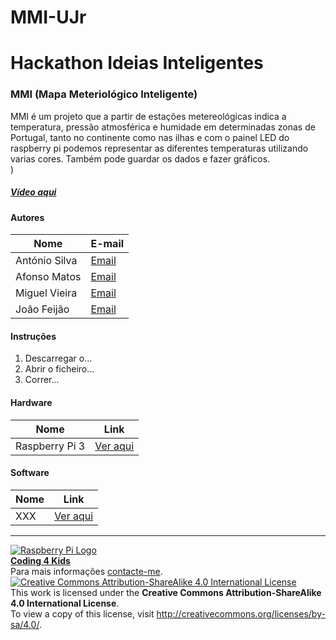 # MMI-UJr
# Hackathon Ideias Inteligentes  

### MMI (Mapa Meteriológico Inteligente)

MMI é um projeto  que a partir de estações metereológicas indica a temperatura, pressão atmosférica e humidade em determinadas zonas de Portugal, tanto no continente como nas ilhas e com o painel LED do raspberry pi podemos representar as diferentes temperaturas utilizando varias cores. Também pode guardar os dados e fazer gráficos.  
)
##### [Vídeo aqui](Demo/video.mp4?raw=true)  
  
#### Autores  

|Nome  |E-mail  |  
|---|---|    
António Silva  |[Email](ant.pedro06@gmail.com)  |  
Afonso Matos  |[Email](afonsosimaozinho9@gmail.com)  |  
Miguel Vieira  |[Email](miguel.angelo.silva.vieira@gmail.com)  |  
João Feijão  |[Email](jm.feijao@hotmail.com) |  

#### Instruções

1. Descarregar o...
2. Abrir o ficheiro...
3. Correr...

#### Hardware  

|Nome  |Link  |  
|---|---|    
|Raspberry Pi 3  |[Ver aqui](http://www.raspberrypi.org)  |  

#### Software  

|Nome  |Link  |  
|---|---|    
|XXX  |[Ver aqui](http://www.xxx.yyy)  |  


***  
[![Raspberry Pi Logo](https://upload.wikimedia.org/wikipedia/en/thumb/c/cb/Raspberry_Pi_Logo.svg/50px-Raspberry_Pi_Logo.svg.png)](http://raspberrypi.org)   
[**Coding 4 Kids**](http://coding4kids.github.io/coding4kids/)  
Para mais informações [contacte-me](mailto:nunofilipesantos@gmail.com).  
[![Creative Commons Attribution-ShareAlike 4.0 International License](https://licensebuttons.net/l/by-sa/4.0/88x31.png)](http://creativecommons.org/licenses/by-sa/4.0/)  
This work is licensed under the **Creative Commons Attribution-ShareAlike 4.0 International License**.  
To view a copy of this license, visit http://creativecommons.org/licenses/by-sa/4.0/.  
